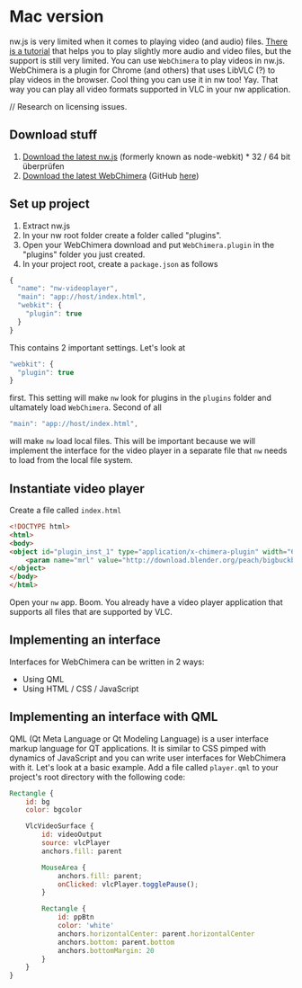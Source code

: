 # Mac version

nw.js is very limited when it comes to playing video (and audio) files. [There is a tutorial](https://github.com/nwjs/nw.js/wiki/Using-MP3-&-MP4-%28H.264%29-using-the--video--&--audio--tags.) that helps you to play slightly more audio and video files, but the support is still very limited. You can use `WebChimera` to play videos in nw.js. WebChimera is a plugin for Chrome (and others) that uses LibVLC (?) to play videos in the browser. Cool thing you can use it in nw too! Yay. That way you can play all video formats supported in VLC in your nw application.

// Research on licensing issues.

## Download stuff

1. [Download the latest nw.js](https://github.com/nwjs/nw.js/) (formerly known as node-webkit) * 32 / 64 bit überprüfen
2. [Download the latest WebChimera](http://www.webchimera.org/download) (GitHub [here](https://github.com/RSATom/WebChimera/))

## Set up project

1. Extract nw.js
2. In your nw root folder create a folder called "plugins".
3. Open your WebChimera download and put `WebChimera.plugin` in the "plugins" folder you just created.
4. In your project root, create a `package.json` as follows

```javascript
{
  "name": "nw-videoplayer",
  "main": "app://host/index.html",
  "webkit": {
    "plugin": true
  }
}
```

This contains 2 important settings. Let's look at

```javascript
"webkit": {
  "plugin": true
}
```

first. This setting will make `nw` look for plugins in the `plugins` folder and ultamately load `WebChimera`. Second of all

```javascript
"main": "app://host/index.html",
```

will make `nw` load local files. This will be important because we will implement the interface for the video player in a separate file that `nw` needs to load from the local file system.

## Instantiate video player

Create a file called `index.html`

```html
<!DOCTYPE html>
<html>
<body>
<object id="plugin_inst_1" type="application/x-chimera-plugin" width="600" height="338">
    <param name="mrl" value="http://download.blender.org/peach/bigbuckbunny_movies/big_buck_bunny_480p_stereo.avi" />
</object>
</body>
</html>
```

Open your `nw` app. Boom. You already have a video player application that supports all files that are supported by VLC.

## Implementing an interface

Interfaces for WebChimera can be written in 2 ways:

 * Using QML
 * Using HTML / CSS / JavaScript

## Implementing an interface with QML

QML (Qt Meta Language or Qt Modeling Language) is a user interface markup language for QT applications. It is similar to CSS pimped with dynamics of JavaScript and you can write user interfaces for WebChimera with it. Let's look at a basic example. Add a file called `player.qml` to your project's root directory with the following code:

```qml
Rectangle {
    id: bg
    color: bgcolor

    VlcVideoSurface {
        id: videoOutput
        source: vlcPlayer
        anchors.fill: parent

        MouseArea {
            anchors.fill: parent;
            onClicked: vlcPlayer.togglePause();
        }

        Rectangle {
            id: ppBtn
            color: 'white'
            anchors.horizontalCenter: parent.horizontalCenter
            anchors.bottom: parent.bottom
            anchors.bottomMargin: 20
        }
    }
}
```

